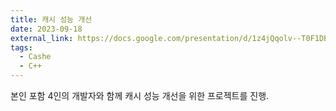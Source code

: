 ```yaml
---
title: 캐시 성능 개선
date: 2023-09-18
external_link: https://docs.google.com/presentation/d/1z4jQqolv--T0F1DEyPzVVGD6t0JJdK1F/edit?usp=sharing&ouid=105738723853254609453&rtpof=true&sd=true
tags:
  - Cashe
  - C++
---
```


본인 포함 4인의 개발자와 함께 캐시 성능 개선을 위한 프로젝트를 진행.

<!--more-->
